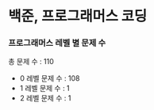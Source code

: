 # 백준, 프로그래머스 코딩
### 프로그래머스 레벨 별 문제 수
총 문제 수 : 110
- 0 레벨 문제 수 : 108
- 1 레벨 문제 수 : 1
- 2 레벨 문제 수 : 1

